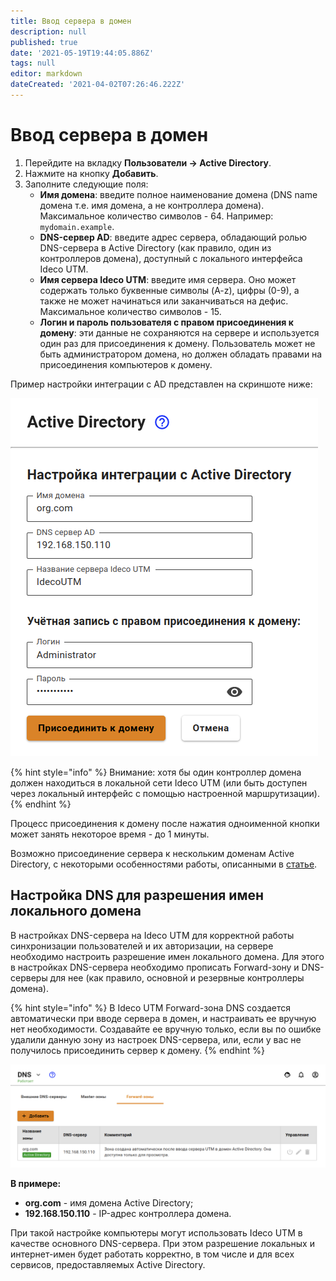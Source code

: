 ```yaml
---
title: Ввод сервера в домен
description: null
published: true
date: '2021-05-19T19:44:05.886Z'
tags: null
editor: markdown
dateCreated: '2021-04-02T07:26:46.222Z'
---
```


# Ввод сервера в домен

1. Перейдите на вкладку **Пользователи -&gt; Active Directory**.
2. Нажмите на кнопку **Добавить**.
3. Заполните следующие поля:
   * **Имя домена**: введите полное наименование домена \(DNS name домена т.е. имя домена, а не контроллера домена\). Максимальное количество символов - 64. Например: `mydomain.example`.
   * **DNS-сервер AD**: введите адрес сервера, обладающий ролью DNS-сервера в Active Directory \(как правило, один из контроллеров домена\), доступный с локального интерфейса Ideco UTM.
   * **Имя сервера Ideco UTM**: введите имя сервера. Оно может содержать только буквенные символы \(A-z\), цифры \(0-9\), а также не может начинаться или заканчиваться на дефис. Максимальное количество символов - 15.
   * **Логин и пароль пользователя с правом присоединения к домену**: эти данные не сохраняются на сервере и используется один раз для присоединения к домену. Пользователь может не быть администратором домена, но должен обладать правами на присоединения компьютеров к домену.

Пример настройки интеграции с AD представлен на скриншоте ниже:

![](../../../.gitbook/assets/added-ad.png)

{% hint style="info" %}
Внимание: хотя бы один контроллер домена должен находиться в локальной сети Ideco UTM \(или быть доступен через локальный интерфейс с помощью настроенной маршрутизации\).
{% endhint %}

Процесс присоединения к домену после нажатия одноименной кнопки может занять некоторое время - до 1 минуты.

Возможно присоединение сервера к нескольким доменам Active Directory, с некоторыми особенностями работы, описанными в [статье](./).

## Настройка DNS для разрешения имен локального домена

В настройках DNS-сервера на Ideco UTM для корректной работы синхронизации пользователей и их авторизации, на сервере необходимо настроить разрешение имен локального домена. Для этого в настройках DNS-сервера необходимо прописать Forward-зону и DNS-серверы для нее \(как правило, основной и резервные контроллеры домена\).

{% hint style="info" %}
В Ideco UTM Forward-зона DNS создается автоматически при вводе сервера в домен, и настраивать ее вручную нет необходимости. Создавайте ее вручную только, если вы по ошибке удалили данную зону из настроек DNS-сервера, или, если у вас не получилось присоединить сервер к домену.
{% endhint %}

![](../../../.gitbook/assets/dns.png)

**В примере:**

* **org.com** - имя домена Active Directory;
* **192.168.150.110** - IP-адрес контроллера домена.

При такой настройке компьютеры могут использовать Ideco UTM в качестве основного DNS-сервера. При этом разрешение локальных и интернет-имен будет работать корректно, в том числе и для всех сервисов, предоставляемых Active Directory.
